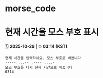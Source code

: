 # morse_code
# 현재 시간을 모스 부호 표시
<!-- MORSE_TIME_START -->
🗓️ **2025-10-29** | ⏰ **03:14 (KST)**

```
현재 시간을 입력하세요. 모스 부호로 바꿉니다
----- ...-- .---- ....-
모스 부호를 다시 현재 시간으로 바꿉니다
0314
```
<!-- MORSE_TIME_END -->
